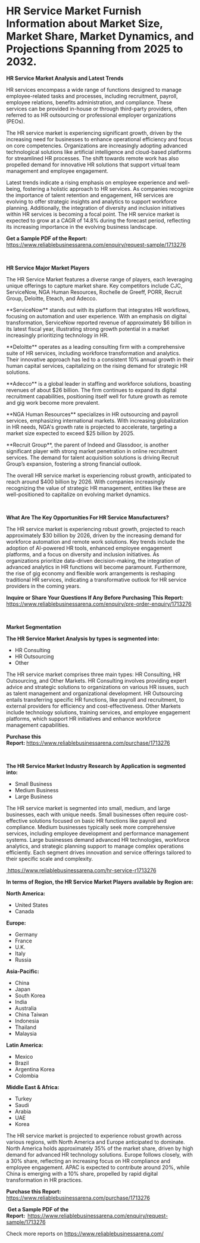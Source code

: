 <p><h1>HR Service Market Furnish Information about Market Size, Market Share, Market Dynamics, and Projections Spanning from 2025 to 2032.</h1></p><p><strong>HR Service Market Analysis and Latest Trends</strong></p>
<p><p>HR services encompass a wide range of functions designed to manage employee-related tasks and processes, including recruitment, payroll, employee relations, benefits administration, and compliance. These services can be provided in-house or through third-party providers, often referred to as HR outsourcing or professional employer organizations (PEOs).</p><p>The HR service market is experiencing significant growth, driven by the increasing need for businesses to enhance operational efficiency and focus on core competencies. Organizations are increasingly adopting advanced technological solutions like artificial intelligence and cloud-based platforms for streamlined HR processes. The shift towards remote work has also propelled demand for innovative HR solutions that support virtual team management and employee engagement.</p><p>Latest trends indicate a rising emphasis on employee experience and well-being, fostering a holistic approach to HR services. As companies recognize the importance of talent retention and engagement, HR services are evolving to offer strategic insights and analytics to support workforce planning. Additionally, the integration of diversity and inclusion initiatives within HR services is becoming a focal point. The HR service market is expected to grow at a CAGR of 14.8% during the forecast period, reflecting its increasing importance in the evolving business landscape.</p></p>
<p><strong>Get a Sample PDF of the Report:&nbsp;</strong> <a href="https://www.reliablebusinessarena.com/enquiry/request-sample/1713276?utm_campaign=2483&utm_medium=2&utm_source=Github&utm_content=ia&utm_term=10032025&utm_id=hr-service">https://www.reliablebusinessarena.com/enquiry/request-sample/1713276</a></p>
<p>&nbsp;</p>
<p><strong>HR Service Major Market Players</strong></p>
<p><p>The HR Service Market features a diverse range of players, each leveraging unique offerings to capture market share. Key competitors include CJC, ServiceNow, NGA Human Resources, Rochelle de Greeff, PORR, Recruit Group, Deloitte, Eteach, and Adecco.</p><p>**ServiceNow** stands out with its platform that integrates HR workflows, focusing on automation and user experience. With an emphasis on digital transformation, ServiceNow reported revenue of approximately $6 billion in its latest fiscal year, illustrating strong growth potential in a market increasingly prioritizing technology in HR.</p><p>**Deloitte** operates as a leading consulting firm with a comprehensive suite of HR services, including workforce transformation and analytics. Their innovative approach has led to a consistent 10% annual growth in their human capital services, capitalizing on the rising demand for strategic HR solutions.</p><p>**Adecco** is a global leader in staffing and workforce solutions, boasting revenues of about $26 billion. The firm continues to expand its digital recruitment capabilities, positioning itself well for future growth as remote and gig work become more prevalent.</p><p>**NGA Human Resources** specializes in HR outsourcing and payroll services, emphasizing international markets. With increasing globalization in HR needs, NGA's growth rate is projected to accelerate, targeting a market size expected to exceed $25 billion by 2025.</p><p>**Recruit Group**, the parent of Indeed and Glassdoor, is another significant player with strong market penetration in online recruitment services. The demand for talent acquisition solutions is driving Recruit Group’s expansion, fostering a strong financial outlook.</p><p>The overall HR service market is experiencing robust growth, anticipated to reach around $400 billion by 2026. With companies increasingly recognizing the value of strategic HR management, entities like these are well-positioned to capitalize on evolving market dynamics.</p></p>
<p>&nbsp;</p>
<p><strong>What Are The Key Opportunities For HR Service Manufacturers?</strong></p>
<p><p>The HR service market is experiencing robust growth, projected to reach approximately $30 billion by 2026, driven by the increasing demand for workforce automation and remote work solutions. Key trends include the adoption of AI-powered HR tools, enhanced employee engagement platforms, and a focus on diversity and inclusion initiatives. As organizations prioritize data-driven decision-making, the integration of advanced analytics in HR functions will become paramount. Furthermore, the rise of gig economy and flexible work arrangements is reshaping traditional HR services, indicating a transformative outlook for HR service providers in the coming years.</p></p>
<p><strong>Inquire or Share Your Questions If Any Before Purchasing This Report:</strong> <a href="https://www.reliablebusinessarena.com/enquiry/pre-order-enquiry/1713276?utm_campaign=2483&utm_medium=2&utm_source=Github&utm_content=ia&utm_term=10032025&utm_id=hr-service">https://www.reliablebusinessarena.com/enquiry/pre-order-enquiry/1713276</a></p>
<p>&nbsp;</p>
<p><strong>Market Segmentation</strong></p>
<p><strong>The HR Service Market Analysis by types is segmented into:</strong></p>
<p><ul><li>HR Consulting</li><li>HR Outsourcing</li><li>Other</li></ul></p>
<p><p>The HR service market comprises three main types: HR Consulting, HR Outsourcing, and Other Markets. HR Consulting involves providing expert advice and strategic solutions to organizations on various HR issues, such as talent management and organizational development. HR Outsourcing entails transferring specific HR functions, like payroll and recruitment, to external providers for efficiency and cost-effectiveness. Other Markets include technology solutions, training services, and employee engagement platforms, which support HR initiatives and enhance workforce management capabilities.</p></p>
<p><strong>Purchase this Report:&nbsp;</strong><a href="https://www.reliablebusinessarena.com/purchase/1713276?utm_campaign=2483&utm_medium=2&utm_source=Github&utm_content=ia&utm_term=10032025&utm_id=hr-service">https://www.reliablebusinessarena.com/purchase/1713276</a></p>
<p>&nbsp;</p>
<p><strong>The HR Service Market Industry Research by Application is segmented into:</strong></p>
<p><ul><li>Small Business</li><li>Medium Business</li><li>Large Business</li></ul></p>
<p><p>The HR service market is segmented into small, medium, and large businesses, each with unique needs. Small businesses often require cost-effective solutions focused on basic HR functions like payroll and compliance. Medium businesses typically seek more comprehensive services, including employee development and performance management systems. Large businesses demand advanced HR technologies, workforce analytics, and strategic planning support to manage complex operations efficiently. Each segment drives innovation and service offerings tailored to their specific scale and complexity.</p></p>
<p><a href="https://www.reliablebusinessarena.com/hr-service-r1713276?utm_campaign=2483&utm_medium=2&utm_source=Github&utm_content=ia&utm_term=10032025&utm_id=hr-service">&nbsp;https://www.reliablebusinessarena.com/hr-service-r1713276</a></p>
<p><strong>In terms of Region, the HR Service Market Players available by Region are:</strong></p>
<p>
    <p> <strong> North America: </strong>
        <ul>
            <li>United States</li>
            <li>Canada</li>
        </ul>
        </p> 
    <p> <strong> Europe: </strong>
        <ul>
            <li>Germany</li>
            <li>France</li>
            <li>U.K.</li>
            <li>Italy</li>
            <li>Russia</li>
        </ul>
        </p> 
    <p> <strong> Asia-Pacific: </strong>
        <ul>
            <li>China</li>
            <li>Japan</li>
            <li>South Korea</li>
            <li>India</li>
            <li>Australia</li>
            <li>China Taiwan</li>
            <li>Indonesia</li>
            <li>Thailand</li>
            <li>Malaysia</li>
        </ul>
        </p> 
    <p> <strong> Latin America: </strong>
        <ul>
            <li>Mexico</li>
            <li>Brazil</li>
            <li>Argentina Korea</li>
            <li>Colombia</li>
        </ul>
        </p> 
    <p> <strong> Middle East & Africa: </strong>
        <ul>
            <li>Turkey</li>
            <li>Saudi</li>
            <li>Arabia</li>
            <li>UAE</li>
            <li>Korea</li>
        </ul>
    </p>
    </p>
<p><p>The HR service market is projected to experience robust growth across various regions, with North America and Europe anticipated to dominate. North America holds approximately 35% of the market share, driven by high demand for advanced HR technology solutions. Europe follows closely, with a 30% share, reflecting an increasing focus on HR compliance and employee engagement. APAC is expected to contribute around 20%, while China is emerging with a 10% share, propelled by rapid digital transformation in HR practices.</p></p>
<p><strong>Purchase this Report: </strong><a href="https://www.reliablebusinessarena.com/purchase/1713276?utm_campaign=2483&utm_medium=2&utm_source=Github&utm_content=ia&utm_term=10032025&utm_id=hr-service">https://www.reliablebusinessarena.com/purchase/1713276</a></p>
<p>&nbsp;<strong>Get a Sample PDF of the Report:&nbsp;&nbsp;</strong><a href="https://www.reliablebusinessarena.com/enquiry/request-sample/1713276?utm_campaign=2483&utm_medium=2&utm_source=Github&utm_content=ia&utm_term=10032025&utm_id=hr-service">https://www.reliablebusinessarena.com/enquiry/request-sample/1713276</a></p>
<p><strong></strong></p>
<p>Check more reports on <a href="https://www.reliablebusinessarena.com/?utm_campaign=2483&utm_medium=2&utm_source=Github&utm_content=ia&utm_term=10032025&utm_id=hr-service">https://www.reliablebusinessarena.com/</a></p>